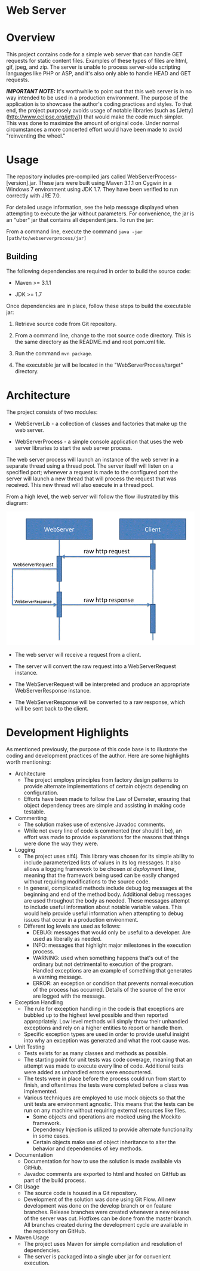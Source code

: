Web Server
=========
# Overview
This project contains code for a simple web server that can handle GET requests for static content files. Examples of
these types of files are html, gif, jpeg, and zip. The server is unable to process server-side scripting languages
like PHP or ASP, and it's also only able to handle HEAD and GET requests.

**_IMPORTANT NOTE:_** It's worthwhile to point out that this web server is in no way intended to be used in a production
environment. The purpose of the application is to showcase the author's coding practices and styles. To that end, the
project purposely avoids usage of notable libraries (such as [Jetty] (http://www.eclipse.org/jetty/)) that would make
the code much simpler. This was done to maximize the amount of original code. Under normal circumstances a more
concerted effort would have been made to avoid "reinventing the wheel."

# Usage
The repository includes pre-compiled jars called WebServerProcess-[version].jar. These jars were built using Maven 3.1.1 
on Cygwin in a Windows 7 environment using JDK 1.7. They have been verified to run correctly with JRE 7.0.

For detailed usage information, see the help message displayed when attempting to execute the jar without
parameters. For convenience, the jar is an "uber" jar that contains all dependent jars. To run the jar:

From a command line, execute the command `java -jar [path/to/webserverprocess/jar]`

## Building
The following dependencies are required in order to build the source code:

* Maven >= 3.1.1

* JDK >= 1.7

Once dependencies are in place, follow these steps to build the executable jar:

1. Retrieve source code from Git repository.

2. From a command line, change to the root source code directory. This is the same directory as the README.md and root
pom.xml file.

3. Run the command `mvn package`.

4. The executable jar will be located in the "WebServerProcess/target" directory.

# Architecture
The project consists of two modules:

* WebServerLib - a collection of classes and factories that make up the web server.
 
* WebServerProcess - a simple console application that uses the web server libraries to start the web server process.

The web server process will launch an instance of the web server in a separate thread using a thread pool. The server
itself will listen on a specified port; whenever a request is made to the configured port the server will launch a new
thread that will process the request that was received. This new thread will also execute in a thread pool.

From a high level, the web server will follow the flow illustrated by this diagram:

![Example SFTP Process](https://github.com/mfrisbey/WebServer/raw/master/images/RequestSequence.GIF)

* The web server will receive a request from a client.

* The server will convert the raw request into a WebServerRequest instance.

* The WebServerRequest will be interpreted and produce an appropriate WebServerResponse instance.

* The WebServerResponse will be converted to a raw response, which will be sent back to the client.

# Development Highlights
As mentioned previously, the purpose of this code base is to illustrate the coding and development practices of the
author. Here are some highlights worth mentioning:

* Architecture
    * The project employs principles from factory design patterns to provide alternate implementations of certain
    objects depending on configuration.
    * Efforts have been made to follow the Law of Demeter, ensuring that object dependency trees are simple and
    assisting in making code testable.
* Commenting
    * The solution makes use of extensive Javadoc comments.
    * While not every line of code is commented (nor should it be), an effort was made to provide explanations for the
    reasons that things were done the way they were.
* Logging
    * The project uses slf4j. This library was chosen for its simple ability to include parameterized lists of values
    in its log messages. It also allows a logging framework to be chosen _at deployment time_, meaning that the
    framework being used can be easily changed without requiring modifications to the source code.
    * In general, complicated methods include debug log messages at the beginning and end of the method body. Additional
    debug messages are used throughout the body as needed. These messages attempt to include useful information about
    notable variable values. This would help provide useful information when attempting to debug issues that occur in a 
    production environment.
    * Different log levels are used as follows:
        * DEBUG: messages that would only be useful to a developer. Are used as liberally as needed.
        * INFO: messages that highlight major milestones in the execution process.
        * WARNING: used when something happens that's out of the ordinary but not detrimental to execution of the 
        program. Handled exceptions are an example of something that generates a warning message.
        * ERROR: an exception or condition that prevents normal execution of the process has occurred. Details of
        the source of the error are logged with the message.
* Exception Handling
    * The rule for exception handling in the code is that exceptions are bubbled up to the highest level possible and
    then reported appropriately. Low level methods will simply throw their unhandled exceptions and rely on a higher 
    entities to report or handle them.
    * Specific exception types are used in order to provide useful insight into why an exception was generated and
    what the root cause was.
* Unit Testing
    * Tests exists for as many classes and methods as possible.
    * The starting point for unit tests was code coverage, meaning that an attempt was made to execute every line of
    code. Additional tests were added as unhandled errors were encountered.
    * The tests were in place before the process could run from start to finish, and oftentimes the tests were
    completed before a class was implemented.
    * Various techniques are employed to use mock objects so that the unit tests are environment agnostic. This means
    that the tests can be run on any machine without requiring external resources like files.
        * Some objects and operations are mocked using the Mockito framework.
        * Dependency Injection is utilized to provide alternate functionality in some cases.
        * Certain objects make use of object inheritance to alter the behavior and dependencies of key methods.
* Documentation
    * Documentation for how to use the solution is made available via GitHub.
    * Javadoc comments are exported to html and hosted on GitHub as part of the build process.
* Git Usage
    * The source code is housed in a Git repository.
    * Development of the solution was done using Git Flow. All new development was done on the develop branch or on 
    feature branches. Release branches were created whenever a new release of the server was cut. Hotfixes can be done
    from the master branch. All branches created during the development cycle are available in the repository on GitHub.
* Maven Usage
    * The project uses Maven for simple compilation and resolution of dependencies.
    * The server is packaged into a single uber jar for convenient execution.